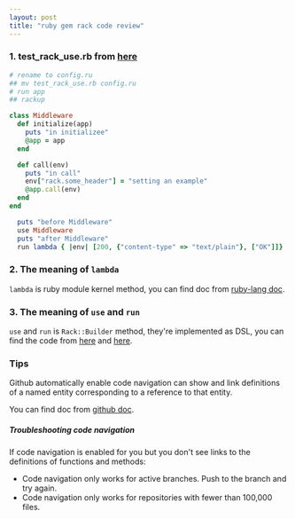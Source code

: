 ```yaml
---
layout: post
title: "ruby gem rack code review"
---
```


### 1. test_rack_use.rb from [here](https://github.com/chen172/rack/blob/master/my_own_test/test_rack_use.rb)
```ruby
# rename to config.ru
## mv test_rack_use.rb config.ru
# run app
## rackup

class Middleware
  def initialize(app)
    puts "in initializee"
    @app = app
  end

  def call(env)
    puts "in call"
    env["rack.some_header"] = "setting an example"
    @app.call(env)
  end
end

  puts "before Middleware"
  use Middleware
  puts "after Middleware"
  run lambda { |env| [200, {"content-type" => "text/plain"}, ["OK"]]}
  ```

### 2. The meaning of ```lambda```
```lambda``` is ruby module kernel method, you can find doc from [ruby-lang doc](https://docs.ruby-lang.org/en/master/Kernel.html#method-i-lambda).

### 3. The meaning of ```use``` and ```run```
```use``` and ```run``` is ```Rack::Builder``` method, they're implemented as DSL, you can find the code from [here](https://github.com/chen172/rack/blob/0b8d8394382a1d82889848b5c72531e0aa9403bf/lib/rack/builder.rb#L158) and [here](https://github.com/chen172/rack/blob/0b8d8394382a1d82889848b5c72531e0aa9403bf/lib/rack/builder.rb#L183).

### Tips
Github automatically enable code navigation can show and link definitions of a named entity corresponding to a reference to that entity.

You can find doc from [github doc](https://docs.github.com/en/repositories/working-with-files/using-files/navigating-code-on-github).

##### Troubleshooting code navigation

If code navigation is enabled for you but you don't see links to the definitions of functions and methods:
* Code navigation only works for active branches. Push to the branch and try again.
* Code navigation only works for repositories with fewer than 100,000 files.
